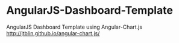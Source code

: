 # AngularJS-Dashboard-Template
AngularJS Dashboard Template using 
Angular-Chart.js
  http://jtblin.github.io/angular-chart.js/
  
